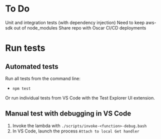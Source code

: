 # To Do
Unit and integration tests (with dependency injection)
Need to keep aws-sdk out of node_modules
Share repo with Oscar
CI/CD deployments

# Run tests
## Automated tests
Run all tests from the command line:
* `npm test`

Or run individual tests from VS Code with the Test Explorer UI extension.

## Manual test with debugging in VS Code
1. Invoke the lambda with `./scripts/invoke-<function>-debug.bash`
1. In VS Code, launch the process `Attach to local Get handler`